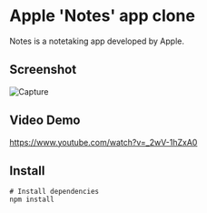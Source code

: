 # Apple 'Notes' app clone
Notes is a notetaking app developed by Apple.

## Screenshot

![Capture](https://user-images.githubusercontent.com/85205294/178161491-867c7faa-3b09-4a13-873c-2140adfbc126.PNG)


## Video Demo
https://www.youtube.com/watch?v=_2wV-1hZxA0


## Install
```
# Install dependencies
npm install
```


